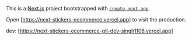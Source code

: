 This is a [Next.js](https://nextjs.org/) project bootstrapped with [`create-next-app`](https://github.com/vercel/next.js/tree/canary/packages/create-next-app).

Open [https://next-stickers-ecommerce.vercel.app] to visit the production.

dev: [https://next-stickers-ecommerce-git-dev-singh1106.vercel.app]
